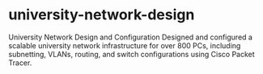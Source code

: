 # university-network-design
University Network Design and Configuration Designed and configured a scalable university network infrastructure for over 800 PCs, including subnetting, VLANs, routing, and switch configurations using Cisco Packet Tracer.
